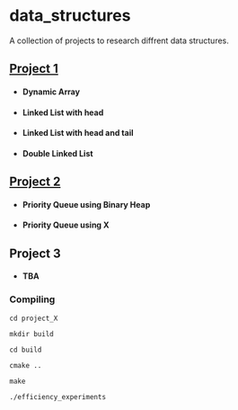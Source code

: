 # data_structures

A collection of projects to research diffrent data structures.
## [Project 1](project_1)

- #### Dynamic Array

- #### Linked List with head

- #### Linked List with head and tail

- #### Double Linked List

## [Project 2](project_2)

- #### Priority Queue using Binary Heap

- #### Priority Queue using X

## Project 3

- #### TBA

### Compiling
```
cd project_X

mkdir build

cd build

cmake ..

make

./efficiency_experiments
```